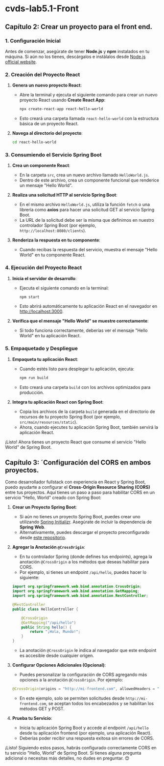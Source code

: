 # cvds-lab5.1-Front

## Capítulo 2: Crear un proyecto para el front end.

### 1. Configuración Inicial
Antes de comenzar, asegúrate de tener **Node.js** y **npm** instalados en tu máquina. Si aún no los tienes, descárgalos e instálalos desde [Node.js official website](https://nodejs.org/).

### 2. Creación del Proyecto React
1. **Genera un nuevo proyecto React**:
   - Abre la terminal y ejecuta el siguiente comando para crear un nuevo proyecto React usando **Create React App**:
     ```bash
     npx create-react-app react-hello-world
     ```
   - Esto creará una carpeta llamada `react-hello-world` con la estructura básica de un proyecto React.

2. **Navega al directorio del proyecto**:
   ```bash
   cd react-hello-world
   ```

### 3. Consumiendo el Servicio Spring Boot
1. **Crea un componente React**:
   - En la carpeta `src`, crea un nuevo archivo llamado `HelloWorld.js`.
   - Dentro de este archivo, crea un componente funcional que renderice un mensaje "Hello World".

2. **Realiza una solicitud HTTP al servicio Spring Boot**:
   - En el mismo archivo `HelloWorld.js`, utiliza la función `fetch` o una librería como **axios** para hacer una solicitud GET al servicio Spring Boot.
   - La URL de la solicitud debe ser la misma que definimos en nuestro controlador Spring Boot (por ejemplo, `http://localhost:8080/clients`).

3. **Renderiza la respuesta en tu componente**:
   - Cuando recibas la respuesta del servicio, muestra el mensaje "Hello World" en tu componente React.

### 4. Ejecución del Proyecto React
1. **Inicia el servidor de desarrollo**:
   - Ejecuta el siguiente comando en la terminal:
     ```bash
     npm start
     ```
   - Esto abrirá automáticamente tu aplicación React en el navegador en [http://localhost:3000](http://localhost:3000).

2. **Verifica que el mensaje "Hello World" se muestre correctamente**:
   - Si todo funciona correctamente, deberías ver el mensaje "Hello World" en tu aplicación React.

### 5. Empaquetado y Despliegue
1. **Empaqueta tu aplicación React**:
   - Cuando estés listo para desplegar tu aplicación, ejecuta:
     ```bash
     npm run build
     ```
   - Esto creará una carpeta `build` con los archivos optimizados para producción.

2. **Integra tu aplicación React con Spring Boot**:
   - Copia los archivos de la carpeta `build` generada en el directorio de recursos de tu proyecto Spring Boot (por ejemplo, `src/main/resources/static`).
   - Ahora, cuando ejecutes tu aplicación Spring Boot, también servirá la aplicación React.

¡Listo! Ahora tienes un proyecto React que consume el servicio "Hello World" de Spring Boot.

## Capítulo 3: ´Configuración del CORS en ambos proyectos.

Como desarrollador fullstack con experiencia en React y Spring Boot, puedo ayudarte a configurar el **Cross-Origin Resource Sharing (CORS)** entre tus proyectos. Aquí tienes un paso a paso para habilitar CORS en un servicio "Hello, World" creado con Spring Boot:

1. **Crear un Proyecto Spring Boot**:
   - Si aún no tienes un proyecto Spring Boot, puedes crear uno utilizando [Spring Initializr](https://start.spring.io/). Asegúrate de incluir la dependencia de **Spring Web**.
   - Alternativamente, puedes descargar el proyecto preconfigurado desde [este repositorio](https://github.com/spring-guides/gs-rest-service-cors).

2. **Agregar la Anotación `@CrossOrigin`**:
   - En tu controlador Spring (donde defines tus endpoints), agrega la anotación `@CrossOrigin` a los métodos que deseas habilitar para CORS.
   - Por ejemplo, si tienes un endpoint `/api/hello`, puedes hacer lo siguiente:

    ```java
    import org.springframework.web.bind.annotation.CrossOrigin;
    import org.springframework.web.bind.annotation.GetMapping;
    import org.springframework.web.bind.annotation.RestController;

    @RestController
    public class HelloController {

        @CrossOrigin
        @GetMapping("/api/hello")
        public String hello() {
            return "¡Hola, Mundo!";
        }
    }
    ```

   - La anotación `@CrossOrigin` le indica al navegador que este endpoint es accesible desde cualquier origen.

3. **Configurar Opciones Adicionales (Opcional)**:
   - Puedes personalizar la configuración de CORS agregando más opciones a la anotación `@CrossOrigin`. Por ejemplo:

    ```java
    @CrossOrigin(origins = "http://mi-frontend.com", allowedHeaders = "*", methods = {RequestMethod.GET, RequestMethod.POST})
    ```

   - En este ejemplo, solo se permiten solicitudes desde `http://mi-frontend.com`, se aceptan todos los encabezados y se habilitan los métodos GET y POST.

4. **Prueba tu Servicio**:
   - Inicia tu aplicación Spring Boot y accede al endpoint `/api/hello` desde tu aplicación frontend (por ejemplo, una aplicación React).
   - Deberías poder recibir una respuesta exitosa sin errores de CORS.

¡Listo! Siguiendo estos pasos, habrás configurado correctamente CORS en tu servicio "Hello, World" de Spring Boot. Si tienes alguna pregunta adicional o necesitas más detalles, no dudes en preguntar. 😊
